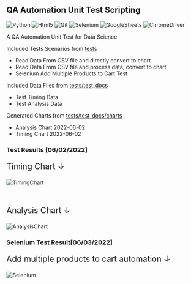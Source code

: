 ﻿## QA Automation Unit Test Scripting
 ![Python](https://img.shields.io/badge/Python-000000?style=for-the-badge&logo=python&logoColor=white)
 ![Html5](https://img.shields.io/badge/HTML5-000000?style=for-the-badge&logo=html5&logoColor=white)
 ![Git](https://img.shields.io/badge/GIT-000000?style=for-the-badge&logo=git&logoColor=white)
 ![Selenium](https://img.shields.io/badge/Selenium-000000?style=for-the-badge&logo=Selenium&logoColor=white)
 ![GoogleSheets](https://img.shields.io/badge/Google%20Sheets-000000?style=for-the-badge&logo=google-sheets&logoColor=white)
 ![ChromeDriver](https://img.shields.io/badge/Google_chrome-000000?style=for-the-badge&logo=Google-chrome&logoColor=white)


 <p>A QA Automation Unit Test for Data Science</p>
 <p>Included Tests Scenarios from <a href="https://github.com/Berkantyuks/QA-Automation-Unit-Test-Scripting/tree/main/tests">tests</a></p>
 
 <ul>
  <li>Read Data From CSV file and directly convert to chart</li>
  <li>Read Data From CSV file and process data, convert to chart</li>
  <li>Selenium Add Multiple Products to Cart Test</li>
 </ul>
 
 <p>Included Data Files from <a href="https://github.com/Berkantyuks/QA-Automation-Unit-Test-Scripting/tree/main/tests/test_docs">tests/test_docs</a></p>
 <ul>
  <li>Test Timing Data</li>
  <li>Test Analysis Data</li>
 </ul>
 
 <p>Generated Charts from <a href="https://github.com/Berkantyuks/QA-Automation-Unit-Test-Scripting/tree/main/tests/test_docs">tests/test_docs/charts</a></p>
 <ul>
  <li>Analysis Chart 2022-06-02</li>
  <li>Timing Chart 2022-06-02</li>
 </ul>
 
 ### Test Results [06/02/2022]
 
 
 <p style="font-size: 21px;">Timing Chart ↓</p>
 
 ![TimingChart](https://user-images.githubusercontent.com/61010367/171517820-486569d3-e0c5-419a-997c-8076479ad755.png)
 
 <br/>
 
 <p style="font-size: 21px;">Analysis Chart ↓</p>
 
 ![AnalysisChart](https://user-images.githubusercontent.com/61010367/171517988-aaee919d-4075-47a9-9e07-3baedfcf435a.png)
 
 ### Selenium Test Result[06/03/2022]
 
 
 <p style="font-size: 21px;">Add multiple products to cart automation ↓</p>
 
 ![Selenium](https://user-images.githubusercontent.com/61010367/171743048-3a8b40bc-daa6-4a3f-8e8a-236f32a4d4d7.png)



 

